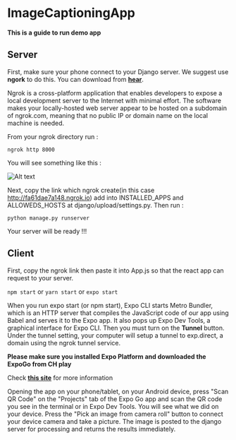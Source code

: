 # ImageCaptioningApp 
**This is a guide to run demo app**

## Server

First, make sure your phone connect to your Django server. We suggest use **ngork** to do this. You can download from **[hear](https://ngrok.com/download)**. 

Ngrok is a cross-platform application that enables developers to expose a local development server to the Internet with minimal effort. The software makes your locally-hosted web server appear to be hosted on a subdomain of ngrok.com, meaning that no public IP or domain name on the local machine is needed.

From your ngrok directory run :

`ngrok http 8000`

You will see something like this :

![Alt text](https://github.com/huavanson/ImageCaptioningApp/blob/main/ngrok.png "Optional title")

Next, copy the link which ngrok create(in this case http://fa61dae7a148.ngrok.io) add into INSTALLED_APPS and ALLOWEDS_HOSTS at django/upload/settings.py. Then run :

`python manage.py runserver`

Your server will be ready !!!

## Client

First, copy the ngrok link then paste it into App.js so that the react app can request to your server. 

`npm start` or `yarn start` or `expo start`

When you run expo start (or npm start), Expo CLI starts Metro Bundler, which is an HTTP server that compiles the JavaScript code of our app using Babel and serves it to the Expo app. It also pops up Expo Dev Tools, a graphical interface for Expo CLI. Then you must turn on the **Tunnel** button. Under the tunnel setting, your computer will setup a tunnel to exp.direct, a domain using the ngrok tunnel service.

**Please make sure you installed Expo Platform and downloaded the ExpoGo from CH play** 

Check **[this site](https://expo.io/)** for more information

Opening the app on your phone/tablet, on your Android device, press "Scan QR Code" on the "Projects" tab of the Expo Go app and scan the QR code you see in the terminal or in Expo Dev Tools. You will see what we did on your device. Press the "Pick an image from camera roll" button to connect your device camera and take a picture. 
The image is posted to the django server for processing and returns the results immediately.
